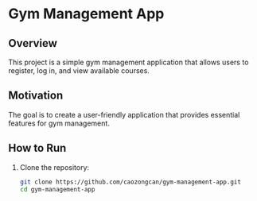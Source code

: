 # Gym Management App

## Overview
This project is a simple gym management application that allows users to register, log in, and view available courses.

## Motivation
The goal is to create a user-friendly application that provides essential features for gym management.

## How to Run
1. Clone the repository:
   ```bash  
   git clone https://github.com/caozongcan/gym-management-app.git  
   cd gym-management-app  